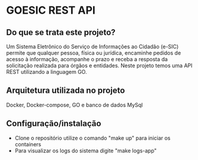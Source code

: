 # GOESIC REST API

## Do que se trata este projeto?

Um Sistema Eletrônico do Serviço de Informações ao Cidadão (e-SIC) permite que qualquer pessoa, física ou jurídica, encaminhe pedidos de acesso à informação, acompanhe o prazo e receba a resposta da solicitação realizada para órgãos e entidades. Neste projeto temos uma API REST utilizando a linguagem GO.

## Arquitetura utilizada no projeto

Docker, Docker-compose, GO e banco de dados MySql

## Configuração/instalação

- Clone o repositório utilize o comando "make up" para iniciar os containers
- Para visualizar os logs do sistema digite "make logs-app"
